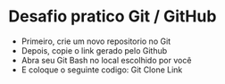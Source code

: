 # Desafio pratico Git / GitHub

<ul>
    <li>Primeiro, crie um novo repositorio no Git</li>
    <li>Depois, copie o link gerado pelo Github</li>
    <li>Abra seu Git Bash no local escolhido por você</li>
    <li>E coloque o seguinte codigo: Git Clone Link</li>
</ul>

